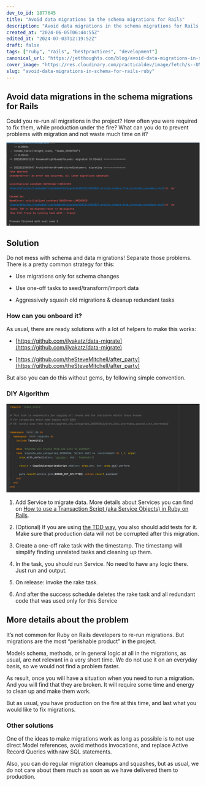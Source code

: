 ```yaml
---
dev_to_id: 1877645
title: "Avoid data migrations in the schema migrations for Rails"
description: "Avoid data migrations in the schema migrations for Rails   Could you re-run all migrations..."
created_at: "2024-06-05T06:44:55Z"
edited_at: "2024-07-03T12:19:52Z"
draft: false
tags: ["ruby", "rails", "bestpractices", "development"]
canonical_url: "https://jetthoughts.com/blog/avoid-data-migrations-in-schema-for-rails-ruby/"
cover_image: "https://res.cloudinary.com/practicaldev/image/fetch/s--UNLKH3dK--/c_imagga_scale,f_auto,fl_progressive,h_420,q_auto,w_1000/https://raw.githubusercontent.com/jetthoughts/jetthoughts.github.io/master/static/assets/img/blog/avoid-data-migrations-in-schema-for-rails-ruby/file_0.png"
slug: "avoid-data-migrations-in-schema-for-rails-ruby"
---
```


## Avoid data migrations in the schema migrations for Rails

Could you re-run all migrations in the project? How often you were required to fix them, while production under the fire? What can you do to prevent problems with migration and not waste much time on it?

![Staled migrations on `db:migrate:reset`](https://raw.githubusercontent.com/jetthoughts/jetthoughts.github.io/master/static/assets/img/blog/avoid-data-migrations-in-schema-for-rails-ruby/file_0.png)

## Solution

Do not mess with schema and data migrations! Separate those problems. There is a pretty common strategy for this:

* Use migrations only for schema changes

* Use one-off tasks to seed/transform/import data

* Aggressively squash old migrations & cleanup redundant tasks

### How can you onboard it?

As usual, there are ready solutions with a lot of helpers to make this works:

* [https://github.com/ilyakatz/data-migrate](https://github.com/ilyakatz/data-migrate)

* [https://github.com/theSteveMitchell/after_party](https://github.com/theSteveMitchell/after_party)

But also you can do this without gems, by following simple convention.

### DIY Algorithm

![One-off data migration rake task](https://raw.githubusercontent.com/jetthoughts/jetthoughts.github.io/master/static/assets/img/blog/avoid-data-migrations-in-schema-for-rails-ruby/file_1.png)

 1. Add Service to migrate data. More details about Services you can find on [How to use a Transaction Script (aka Service Objects) in Ruby on Rails](https://jtway.co/how-to-use-a-transaction-script-aka-service-objects-in-ruby-on-rails-simple-example-161b7e228942?source=friends_link&sk=6b96a97ea4ec3ab4fa62e6e27fb39e9e).

 2. (Optional) If you are using [the TDD way](https://jtway.co/why-and-how-to-use-tdd-main-tips-976b3a6edebb), you also should add tests for it. Make sure that production data will not be corrupted after this migration.

 3. Create a one-off rake task with the timestamp. The timestamp will simplify finding unrelated tasks and cleaning up them.

 4. In the task, you should run Service. No need to have any logic there. Just run and output.

 5. On release: invoke the rake task.

 6. And after the success schedule deletes the rake task and all redundant code that was used only for this Service

## More details about the problem

It’s not common for Ruby on Rails developers to re-run migrations. But migrations are the most “perishable product” in the project.

Models schema, methods, or in general logic at all in the migrations, as usual, are not relevant in a very short time. We do not use it on an everyday basis, so we would not find a problem faster.

As result, once you will have a situation when you need to run a migration. And you will find that they are broken. It will require some time and energy to clean up and make them work.

But as usual, you have production on the fire at this time, and last what you would like to fix migrations.

### Other solutions

One of the ideas to make migrations work as long as possible is to not use direct Model references, avoid methods invocations, and replace Active Record Queries with raw SQL statements.

Also, you can do regular migration cleanups and squashes, but as usual, we do not care about them much as soon as we have delivered them to production.
